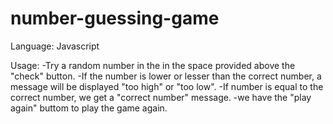 # number-guessing-game

Language:
Javascript

Usage:
-Try a random number in the in the space provided above the "check" button.
-If the number is lower or lesser than the correct number,
 a message will be displayed "too high" or "too low".
 -If number is equal to the correct number, we get a "correct number" message.
 -we have the "play again" buttom to play the game again.
